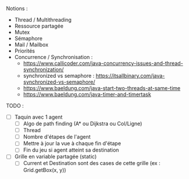 Notions :

- Thread / Multithreading
- Ressource partagée
- Mutex
- Sémaphore
- Mail / Mailbox
- Priorités
- Concurrence / Synchronisation :
  - https://www.callicoder.com/java-concurrency-issues-and-thread-synchronization/
  - synchronized vs semaphore : https://itsallbinary.com/java-synchronized-vs-semaphore/
  - https://www.baeldung.com/java-start-two-threads-at-same-time
  - https://www.baeldung.com/java-timer-and-timertask

TODO :

- [ ] Taquin avec 1 agent
  - [ ] Algo de path finding (A\* ou Dijkstra ou Col/Ligne)
  - [ ] Thread
  - [ ] Nombre d'étapes de l'agent
  - [ ] Mettre à jour la vue à chaque fin d'étape
  - [ ] Fin du jeu si agent atteint sa destination
- [ ] Grille en variable partagée (static)
  - [ ] Current et Destination sont des cases de cette grille (ex : Grid.getBox(x, y))
